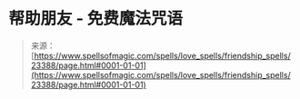 <!--yml

category: 未分类

date: 2024-06-12 19:08:30

-->

# 帮助朋友 - 免费魔法咒语

> 来源：[https://www.spellsofmagic.com/spells/love_spells/friendship_spells/23388/page.html#0001-01-01](https://www.spellsofmagic.com/spells/love_spells/friendship_spells/23388/page.html#0001-01-01)
